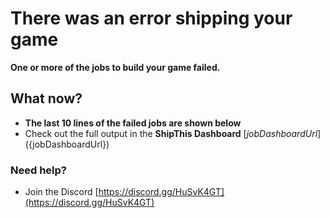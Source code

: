 # There was an error shipping your game

**One or more of the jobs to build your game failed.**

## What now?

- **The last 10 lines of the failed jobs are shown below**
- Check out the full output in the **ShipThis Dashboard** [${jobDashboardUrl}](${jobDashboardUrl})

### Need help?

- Join the Discord [https://discord.gg/HuSvK4GT](https://discord.gg/HuSvK4GT)
